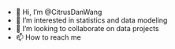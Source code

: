 - 👋 Hi, I’m @CitrusDanWang
- 👀 I’m interested in statistics and data modeling
- 💞️ I’m looking to collaborate on data projects
- 📫 How to reach me

<!---
CitrusDanWang/CitrusDanWang is a ✨ special ✨ repository because its `README.md` (this file) appears on your GitHub profile.
You can click the Preview link to take a look at your changes.
--->
